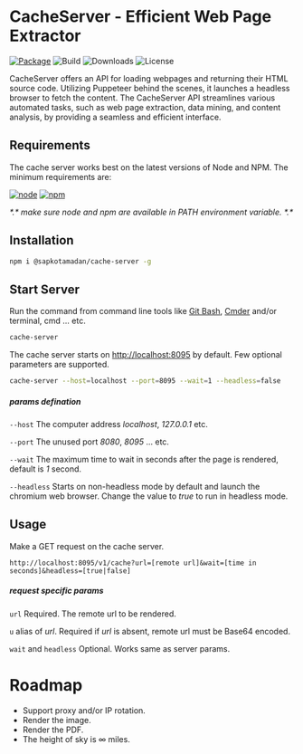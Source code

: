 # CacheServer - Efficient Web Page Extractor

[![Package](https://img.shields.io/npm/v/@sapkotamadan/cache-server?logo=npm)](https://www.npmjs.com/package/@sapkotamadan/cache-server)
![Build](https://img.shields.io/github/actions/workflow/status/remotemerge/cache-server/production.yml?logo=github)
![Downloads](https://img.shields.io/npm/dt/@sapkotamadan/cache-server)
![License](https://img.shields.io/npm/l/@remotemerge/cache-server)

CacheServer offers an API for loading webpages and returning their HTML source code. Utilizing Puppeteer behind the scenes, it launches a headless browser to fetch the content. The CacheServer API streamlines various automated tasks, such as web page extraction, data mining, and content analysis, by providing a seamless and efficient interface.

<h2>Requirements</h2>
<p>The cache server works best on the latest versions of Node and NPM. The minimum requirements are:</p>
<p>
  <a href="https://nodejs.org/en/download"><img src="https://img.shields.io/badge/node-%3E=8.16-brightgreen.svg?style=for-the-badge" alt="node"></a>
  <a href="https://www.npmjs.com/get-npm"><img src="https://img.shields.io/badge/yarn-%3E=1.19-brightgreen.svg?style=for-the-badge" alt="npm"></a>
</p>
<i>*.* make sure node and npm are available in PATH environment variable. *.*</i>
<h2>Installation</h2>

```bash
npm i @sapkotamadan/cache-server -g
```

<h2>Start Server</h2>
<p>Run the command from command line tools like <a href="https://git-scm.com/downloads" target"_blank">Git Bash</a>, <a href="http://cmder.net/" target="_blank">Cmder</a> and/or terminal, cmd ... etc.</p>

```bash
cache-server
```

<p>The cache server starts on <a href="#">http://localhost:8095</a> by default. Few optional parameters are supported.</p>

```bash
cache-server --host=localhost --port=8095 --wait=1 --headless=false
```

<h5>params defination</h5>

```--host``` The computer address *localhost*, *127.0.0.1* etc.

```--port``` The unused port *8080*, *8095* ... etc.

```--wait``` The maximum time to wait in seconds after the page is rendered, default is *1* second.

```--headless``` Starts on non-headless mode by default and launch the chromium web browser. Change the value to *true* to run in headless mode.

<h2>Usage</h2>

<p>Make a GET request on the cache server.</p>

```
http://localhost:8095/v1/cache?url=[remote url]&wait=[time in seconds]&headless=[true|false]
```

<h5>request specific params</h5>

```url``` Required. The remote url to be rendered.

```u``` alias of *url*. Required if *url* is absent, remote url must be Base64 encoded.

```wait``` and ```headless``` Optional. Works same as server params.

<h1>Roadmap</h1>
<ul>
  <li>Support proxy and/or IP rotation.</li>
  <li>Render the image.</li>
  <li>Render the PDF.</li>
  <li>The height of sky is ∞ miles.</li>
</li>
